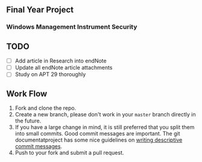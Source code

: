 ## Final Year Project
### Windows Management Instrument Security

## TODO
- [ ] Add article in Research into endNote
- [ ] Update all endNote article attachments
- [ ] Study on APT 29 thoroughly 

## Work Flow
1. Fork and clone the repo.
2. Create a new branch, please don't work in your `master` branch directly in the future.
3. If you have a large change in mind, it is still preferred that you split them into small commits.  Good commit messages are important.  The git documentatproject has some nice guidelines on [writing descriptive commit messages](http://git-scm.com/book/ch5-2.html#Commit-Guidelines).
4. Push to your fork and submit a pull request.

